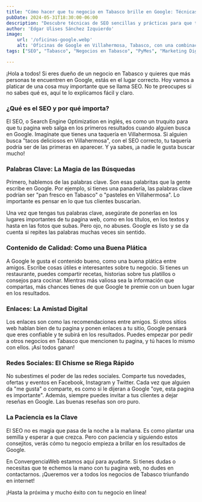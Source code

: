 ```yaml
---
title: "Cómo hacer que tu negocio en Tabasco brille en Google: Técnicas de SEO fáciles de entender"
pubDate: 2024-05-31T18:30:00-06:00
description: "Descubre técnicas de SEO sencillas y prácticas para que tu negocio en Tabasco aparezca en los primeros resultados de Google. Aprende con ConvergenciaWeb cómo atraer más clientes y mejorar tu presencia en línea sin complicaciones técnicas."
author: 'Edgar Ulises Sánchez Izquierdo'
image:
    url: '/oficinas-google.webp'
    alt: 'Oficinas de Google en Villahermosa, Tabasco, con una combinación de tecnología moderna y elementos culturales locales. El espacio cuenta con muebles coloridos, murales que representan paisajes y patrimonio local, vegetación tropical, hamacas y decoraciones tradicionales, junto con estaciones de trabajo de última generación, áreas colaborativas y salas de reuniones innovadoras.'
tags: ["SEO", "Tabasco", "Negocios en Tabasco", "PyMes", "Marketing Digital", "Optimización Web", "Google", "ConvergenciaWeb"]

---
```


¡Hola a todos! Si eres dueño de un negocio en Tabasco y quieres que más personas te encuentren en Google, estás en el lugar correcto. Hoy vamos a platicar de una cosa muy importante que se llama SEO. No te preocupes si no sabes qué es, aquí te lo explicamos fácil y claro.

### ¿Qué es el SEO y por qué importa?

El SEO, o Search Engine Optimization en inglés, es como un truquito para que tu pagina web salga en los primeros resultados cuando alguien busca en Google. Imagínate que tienes una taquería en Villahermosa. Si alguien busca "tacos deliciosos en Villahermosa", con el SEO correcto, tu taquería podría ser de las primeras en aparecer. Y ya sabes, ¡a nadie le gusta buscar mucho!

### Palabras Clave: La Magia de las Búsquedas

Primero, hablemos de las palabras clave. Son esas palabritas que la gente escribe en Google. Por ejemplo, si tienes una panadería, las palabras clave podrían ser "pan fresco en Tabasco" o "pasteles en Villahermosa". Lo importante es pensar en lo que tus clientes buscarían.

Una vez que tengas tus palabras clave, asegúrate de ponerlas en los lugares importantes de tu pagina web, como en los títulos, en los textos y hasta en las fotos que subas. Pero ojo, no abuses. Google es listo y se da cuenta si repites las palabras muchas veces sin sentido.

### Contenido de Calidad: Como una Buena Plática

A Google le gusta el contenido bueno, como una buena plática entre amigos. Escribe cosas útiles e interesantes sobre tu negocio. Si tienes un restaurante, puedes compartir recetas, historias sobre tus platillos o consejos para cocinar. Mientras más valiosa sea la información que compartas, más chances tienes de que Google te premie con un buen lugar en los resultados.

### Enlaces: La Amistad Digital

Los enlaces son como las recomendaciones entre amigos. Si otros sitios web hablan bien de tu pagina y ponen enlaces a tu sitio, Google pensará que eres confiable y te subirá en los resultados. Puedes empezar por pedir a otros negocios en Tabasco que mencionen tu pagina, y tú haces lo mismo con ellos. ¡Así todos ganan!

### Redes Sociales: El Chisme se Riega Rápido

No subestimes el poder de las redes sociales. Comparte tus novedades, ofertas y eventos en Facebook, Instagram y Twitter. Cada vez que alguien da "me gusta" o comparte, es como si le dijeran a Google "oye, esta pagina es importante". Además, siempre puedes invitar a tus clientes a dejar reseñas en Google. Las buenas reseñas son oro puro.

### La Paciencia es la Clave

El SEO no es magia que pasa de la noche a la mañana. Es como plantar una semilla y esperar a que crezca. Pero con paciencia y siguiendo estos consejitos, verás cómo tu negocio empieza a brillar en los resultados de Google.

En ConvergenciaWeb estamos aquí para ayudarte. Si tienes dudas o necesitas que te echemos la mano con tu pagina web, no dudes en contactarnos. ¡Queremos ver a todos los negocios de Tabasco triunfando en internet!

¡Hasta la próxima y mucho éxito con tu negocio en línea!